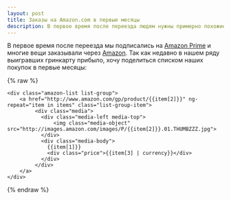 ```yaml
---
layout: post
title: Заказы на Amazon.com в первые месяцы
description: В первое время после переезда людям нужны примерно похожие вещи.
---
```


В первое время после переезда мы подписались на [Amazon Prime](https://www.amazon.com/prime) 
и многие вещи заказывали через [Amazon](http://www.amazon.com). Так как недавно
в нашем ряду выигравших гринкарту прибыло, хочу поделиться списком наших
покупок в первые месяцы:

{% raw %}

<div ng-controller="AmazonCtrl">

    <div class="amazon-list list-group">
        <a href="http://www.amazon.com/gp/product/{{item[2]}}" ng-repeat="item in items" class="list-group-item">
             <div class="media">
               <div class="media-left media-top">
                   <img class="media-object" src="http://images.amazon.com/images/P/{{item[2]}}.01.THUMBZZZ.jpg">
               </div>
               <div class="media-body">
                 {{item[1]}}
                 <div class="price">{{item[3] | currency}}</div>
               </div>
             </div>
        </a>
    </div>

</div>
{% endraw %}
